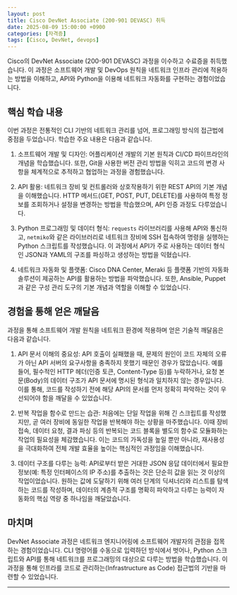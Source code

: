 ```yaml
---
layout: post
title: Cisco DevNet Associate (200-901 DEVASC) 취득
date: 2025-08-09 15:00:00 +0900
categories: [자격증]
tags: [Cisco, DevNet, devops]
---
```

Cisco의 DevNet Associate (200-901 DEVASC) 과정을 이수하고 수료증을 취득했습니다. 이 과정은 소프트웨어 개발 및 DevOps 원칙을 네트워크 인프라 관리에 적용하는 방법을 이해하고, API와 Python을 이용해 네트워크 자동화를 구현하는 경험이었습니다.

## 핵심 학습 내용

이번 과정은 전통적인 CLI 기반의 네트워크 관리를 넘어, 프로그래밍 방식의 접근법에 중점을 두었습니다. 학습한 주요 내용은 다음과 같습니다.

1.  소프트웨어 개발 및 디자인: 어플리케이션 개발의 기본 원칙과 CI/CD 파이프라인의 개념을 학습했습니다. 또한, Git을 사용한 버전 관리 방법을 익히고 코드의 변경 사항을 체계적으로 추적하고 협업하는 과정을 경험했습니다.

2.  API 활용: 네트워크 장비 및 컨트롤러와 상호작용하기 위한 REST API의 기본 개념을 이해했습니다. HTTP 메서드(GET, POST, PUT, DELETE)를 사용하여 특정 정보를 조회하거나 설정을 변경하는 방법을 학습했으며, API 인증 과정도 다루었습니다.

3.  Python 프로그래밍 및 데이터 형식: `requests` 라이브러리를 사용해 API와 통신하고, `netmiko`와 같은 라이브러리로 네트워크 장비에 SSH 접속하여 명령을 실행하는 Python 스크립트를 작성했습니다. 이 과정에서 API가 주로 사용하는 데이터 형식인 JSON과 YAML의 구조를 파싱하고 생성하는 방법을 익혔습니다.

4.  네트워크 자동화 및 플랫폼: Cisco DNA Center, Meraki 등 플랫폼 기반의 자동화 솔루션이 제공하는 API를 활용하는 방법을 파악했습니다. 또한, Ansible, Puppet과 같은 구성 관리 도구의 기본 개념과 역할을 이해할 수 있었습니다.

## 경험을 통해 얻은 깨달음

과정을 통해 소프트웨어 개발 원칙을 네트워크 환경에 적용하며 얻은 기술적 깨달음은 다음과 같습니다.

1.  API 문서 이해의 중요성: API 호출이 실패했을 때, 문제의 원인이 코드 자체의 오류가 아닌 API 서버의 요구사항을 충족하지 못했기 때문인 경우가 많았습니다. 예를 들어, 필수적인 HTTP 헤더(인증 토큰, Content-Type 등)를 누락하거나, 요청 본문(Body)의 데이터 구조가 API 문서에 명시된 형식과 일치하지 않는 경우입니다. 이를 통해, 코드를 작성하기 전에 해당 API의 문서를 먼저 정확히 파악하는 것이 우선되어야 함을 깨달을 수 있었습니다.

2.  반복 작업을 함수로 만드는 습관: 처음에는 단일 작업을 위해 긴 스크립트를 작성했지만, 곧 여러 장비에 동일한 작업을 반복해야 하는 상황을 마주했습니다. 이때 장비 접속, 데이터 요청, 결과 파싱 등의 반복되는 코드 블록을 별도의 함수로 모듈화하는 작업의 필요성을 체감했습니다. 이는 코드의 가독성을 높일 뿐만 아니라, 재사용성을 극대화하여 전체 개발 효율을 높이는 핵심적인 과정임을 이해했습니다.

3.  데이터 구조를 다루는 능력: API로부터 받은 거대한 JSON 응답 데이터에서 필요한 정보(예: 특정 인터페이스의 IP 주소)를 추출하는 것은 단순히 값을 읽는 것 이상의 작업이었습니다. 원하는 값에 도달하기 위해 여러 단계의 딕셔너리와 리스트를 탐색하는 코드를 작성하며, 데이터의 계층적 구조를 명확히 파악하고 다루는 능력이 자동화의 핵심 역량 중 하나임을 깨달았습니다.

## 마치며

DevNet Associate 과정은 네트워크 엔지니어링에 소프트웨어 개발자의 관점을 접목하는 경험이었습니다. CLI 명령어를 수동으로 입력하던 방식에서 벗어나, Python 스크립트와 API를 통해 네트워크를 프로그래밍의 대상으로 다루는 방법을 학습했습니다. 이 과정을 통해 인프라를 코드로 관리하는(Infrastructure as Code) 접근법의 기반을 마련할 수 있었습니다.

<hr class="short-rule">